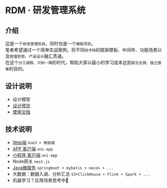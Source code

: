 # RDM · 研发管理系统

## 介绍

这是一个`研发管理系统`，同时也是一个`模板项目`。<br>
笔者希望通过一个简单实战案例，将不同`技术栈`的框架模板、中间件、功能场景以及`管理思想`、`产品设计`融汇贯通。<br>
在这个`分工细致、只知一隅`的时代，帮助大家以最小的学习成本达到`窥见全貌、独立做事`的目的。

## 设计说明
- 设计模型
- [设计预览](https://lingxyz.github.io/rdm/)
- [使用文档](docs)

## 技术说明
- [Web端](web) `Vue3 + 微前端`
- [APP 客户端](app) `uni-app`
- [小程序 客户端](miniapp) `uni-app`
- Node网关 `nest.js`
- [Java微服务](service) `springboot + mybatis + necos + ...`
- 大数据：数据入湖、分析汇总 `S3+ClickHouse + Flink + Spark + ...`
- 机器学习？应用场景思考中🤔
